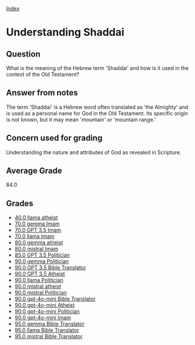 
[Index](../../index.md)
# Understanding Shaddai
## Question
What is the meaning of the Hebrew term 'Shaddai' and how is it used in the context of the Old Testament?

## Answer from notes
The term 'Shaddai' is a Hebrew word often translated as 'the Almighty' and is used as a personal name for God in the Old Testament. Its specific origin is not known, but it may mean 'mountain' or 'mountain range.'

## Concern used for grading
Understanding the nature and attributes of God as revealed in Scripture.

## Average Grade
84.0

## Grades
 * [40.0 llama atheist](../answers/llama_atheist/Understanding_Shaddai.md)
 * [70.0 gemma Imam](../answers/gemma_Imam/Understanding_Shaddai.md)
 * [70.0 GPT 3.5 Imam](../answers/GPT_3.5_Imam/Understanding_Shaddai.md)
 * [70.0 llama Imam](../answers/llama_Imam/Understanding_Shaddai.md)
 * [80.0 gemma atheist](../answers/gemma_atheist/Understanding_Shaddai.md)
 * [80.0 mistral Imam](../answers/mistral_Imam/Understanding_Shaddai.md)
 * [85.0 GPT 3.5 Politician](../answers/GPT_3.5_Politician/Understanding_Shaddai.md)
 * [90.0 gemma Politician](../answers/gemma_Politician/Understanding_Shaddai.md)
 * [90.0 GPT 3.5 Bible Translator](../answers/GPT_3.5_Bible_Translator/Understanding_Shaddai.md)
 * [90.0 GPT 3.5 Atheist](../answers/GPT_3.5_Atheist/Understanding_Shaddai.md)
 * [90.0 llama Politician](../answers/llama_Politician/Understanding_Shaddai.md)
 * [90.0 mistral atheist](../answers/mistral_atheist/Understanding_Shaddai.md)
 * [90.0 mistral Politician](../answers/mistral_Politician/Understanding_Shaddai.md)
 * [90.0 gpt-4o-mini Bible Translator](../answers/gpt-4o-mini_Bible_Translator/Understanding_Shaddai.md)
 * [90.0 gpt-4o-mini Atheist](../answers/gpt-4o-mini_Atheist/Understanding_Shaddai.md)
 * [90.0 gpt-4o-mini Politician](../answers/gpt-4o-mini_Politician/Understanding_Shaddai.md)
 * [90.0 gpt-4o-mini Imam](../answers/gpt-4o-mini_Imam/Understanding_Shaddai.md)
 * [95.0 gemma Bible Translator](../answers/gemma_Bible_Translator/Understanding_Shaddai.md)
 * [95.0 llama Bible Translator](../answers/llama_Bible_Translator/Understanding_Shaddai.md)
 * [95.0 mistral Bible Translator](../answers/mistral_Bible_Translator/Understanding_Shaddai.md)
